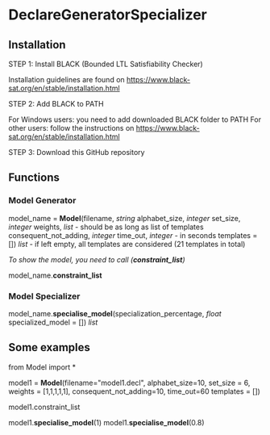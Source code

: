 # DeclareGeneratorSpecializer

## Installation 

STEP 1: Install BLACK (Bounded LTL Satisfiability Checker)

Installation guidelines are found on https://www.black-sat.org/en/stable/installation.html

STEP 2: Add BLACK to PATH

For Windows users: you need to add downloaded BLACK folder to PATH
For other users: follow the instructions on https://www.black-sat.org/en/stable/installation.html

STEP 3: Download this GitHub repository 


## Functions

### Model Generator

model_name = **Model**(filename,                            *string*
                    alphabet_size,                          *integer*
                    set_size,                               *integer*
                    weights,                                *list* - should be as long as list of templates
                    consequent_not_adding,                  *integer*
                    time_out,                               *integer* - in seconds
                    templates = [])                         *list* - if left empty, all templates are considered (21 templates in total)

*To show the model, you need to call (**constraint_list**)*

model_name.**constraint_list** 

### Model Specializer
 
model_name.**specialise_model**(specialization_percentage,  *float*
                                specialized_model = [])     *list*


## Some examples 

from Model import *

model1 = **Model**(filename="model1.decl",
               alphabet_size=10,
               set_size = 6,
               weights = [1,1,1,1,1],
               consequent_not_adding=10,
               time_out=60
               templates = [])

model1.constraint_list

model1.**specialise_model**(1)
model1.**specialise_model**(0.8)





 
